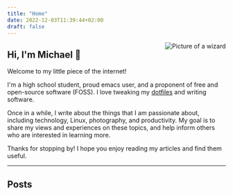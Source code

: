 ```yaml
---
title: "Home"
date: 2022-12-03T11:39:44+02:00
draft: false
---
```


<img
align="right"
id="partywizard"
src="/images/partywizard.gif"
alt="Picture of a wizard">

## Hi, I'm Michael 👋
Welcome to my little piece of the internet!

I'm a high school student, proud emacs user, and a proponent of free and open-source software (FOSS). I love tweaking my [dotfiles](https://github.com/michaelneuper/dotfiles) and writing software.

Once in a while, I write about the things that I am passionate about, including technology, Linux, photography, and productivity.
My goal is to share my views and experiences on these topics, and help inform others who are interested in learning more.

Thanks for stopping by! I hope you enjoy reading my articles and find them useful.

---

## Posts
